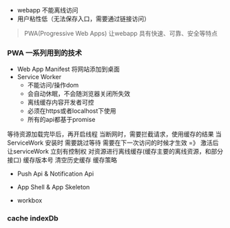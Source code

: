 + webapp 不能离线访问
+ 用户粘性低（无法保存入口，需要通过链接访问）
> PWA(Progressive Web Apps) 让webapp 具有快速、可靠、安全等特点


### PWA 一系列用到的技术
+ Web App Manifest 将网站添加到桌面
+ Service Worker
  + 不能访问/操作dom
  + 会自动休眠，不会随浏览器关闭所失效
  + 离线缓存内容开发者可控
  + 必须在https或者localhost下使用
  + 所有的api都基于promise

等待资源加载完毕后，再开启线程
当断网时，需要拦截请求，使用缓存的结果
当ServiceWork 安装时 需要跳过等待
需要在下一次访问的时候才生效 =》 激活后让serviceWork 立刻有控制权
对资源进行离线缓存(缓存主要的离线资源，和部分接口)
缓存版本号
清空历史缓存
缓存策略

+ Push Api & Notification Api
+ App Shell & App Skeleton

+ workbox


### cache indexDb